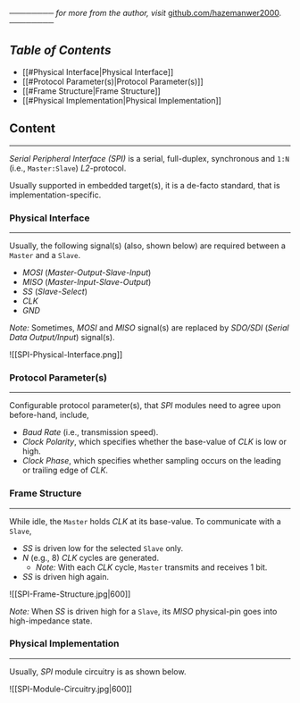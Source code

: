 ──────── *for more from the author, visit* [github.com/hazemanwer2000](https://github.com/hazemanwer2000). ────────
## *Table of Contents*
- [[#Physical Interface|Physical Interface]]
- [[#Protocol Parameter(s)|Protocol Parameter(s)]]
- [[#Frame Structure|Frame Structure]]
- [[#Physical Implementation|Physical Implementation]]
## Content
---
*Serial Peripheral Interface (SPI)* is a serial, full-duplex, synchronous and `1:N` (i.e., `Master:Slave`) *L2*-protocol.

Usually supported in embedded target(s), it is a de-facto standard, that is implementation-specific.
### Physical Interface
---
Usually, the following signal(s) (also, shown below) are required between a `Master` and a `Slave`.
* *MOSI* (*Master-Output-Slave-Input*)
* *MISO* (*Master-Input-Slave-Output*)
* *SS* (*Slave-Select*)
* *CLK*
* *GND*

*Note:* Sometimes, *MOSI* and *MISO* signal(s) are replaced by *SDO/SDI* (*Serial Data Output/Input*) signal(s).

![[SPI-Physical-Interface.png]]
### Protocol Parameter(s)
---
Configurable protocol parameter(s), that *SPI* modules need to agree upon before-hand, include,
* *Baud Rate* (i.e., transmission speed).
* *Clock Polarity*, which specifies whether the base-value of *CLK* is low or high.
* *Clock Phase*, which specifies whether sampling occurs on the leading or trailing edge of *CLK*.
### Frame Structure
---
While idle, the `Master` holds *CLK* at its base-value. To communicate with a `Slave`,

* *SS* is driven low for the selected `Slave` only.
* *N* (e.g., 8) *CLK* cycles are generated.
	* *Note:* With each *CLK* cycle, `Master` transmits and receives 1 bit.
* *SS* is driven high again.

![[SPI-Frame-Structure.jpg|600]]

*Note:* When *SS* is driven high for a `Slave`, its *MISO* physical-pin goes into high-impedance state.
### Physical Implementation
---
Usually, *SPI* module circuitry is as shown below.

![[SPI-Module-Circuitry.jpg|600]]
